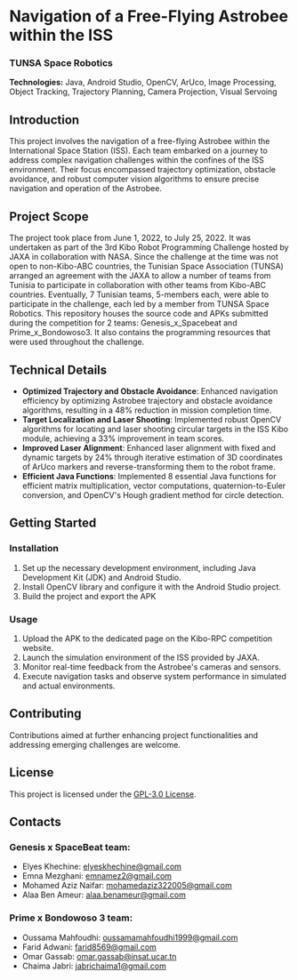 # Navigation of a Free-Flying Astrobee within the ISS

### TUNSA Space Robotics

**Technologies:** Java, Android Studio, OpenCV, ArUco, Image Processing, Object Tracking, Trajectory Planning, Camera Projection, Visual Servoing

## Introduction

This project involves the navigation of a free-flying Astrobee within the International Space Station (ISS). Each team embarked on a journey to address complex navigation challenges within the confines of the ISS environment. Their focus encompassed trajectory optimization, obstacle avoidance, and robust computer vision algorithms to ensure precise navigation and operation of the Astrobee.

## Project Scope

The project took place from June 1, 2022, to July 25, 2022. It was undertaken as part of the 3rd Kibo Robot Programming Challenge hosted by JAXA in collaboration with NASA. Since the challenge at the time was not open to non-Kibo-ABC countries, the Tunisian Space Association (TUNSA) arranged an agreement with the JAXA to allow a number of teams from Tunisia to participate in collaboration with other teams from Kibo-ABC countries. Eventually, 7 Tunisian teams, 5-members each, were able to participate in the challenge, each led by a member from TUNSA Space Robotics. This repository houses the source code and APKs submitted during the competition for 2 teams: Genesis_x_Spacebeat and Prime_x_Bondowoso3. It also contains the programming resources that were used throughout the challenge.

## Technical Details

- **Optimized Trajectory and Obstacle Avoidance**: Enhanced navigation efficiency by optimizing Astrobee trajectory and obstacle avoidance algorithms, resulting in a 48% reduction in mission completion time.
- **Target Localization and Laser Shooting**: Implemented robust OpenCV algorithms for locating and laser shooting circular targets in the ISS Kibo module, achieving a 33% improvement in team scores.
- **Improved Laser Alignment**: Enhanced laser alignment with fixed and dynamic targets by 24% through iterative estimation of 3D coordinates of ArUco markers and reverse-transforming them to the robot frame.
- **Efficient Java Functions**: Implemented 8 essential Java functions for efficient matrix multiplication, vector computations, quaternion-to-Euler conversion, and OpenCV's Hough gradient method for circle detection.

## Getting Started

### Installation

1. Set up the necessary development environment, including Java Development Kit (JDK) and Android Studio.
2. Install OpenCV library and configure it with the Android Studio project.
3. Build the project and export the APK

### Usage

1. Upload the APK to the dedicated page on the Kibo-RPC competition website.
2. Launch the simulation environment of the ISS provided by JAXA.
3. Monitor real-time feedback from the Astrobee's cameras and sensors.
4. Execute navigation tasks and observe system performance in simulated and actual environments.

## Contributing

Contributions aimed at further enhancing project functionalities and addressing emerging challenges are welcome.

## License

This project is licensed under the [GPL-3.0 License](LICENSE).

## Contacts

### Genesis x SpaceBeat team: 

- Elyes Khechine: elyeskhechine@gmail.com
- Emna Mezghani: emnamez2@gmail.com
- Mohamed Aziz Naifar: mohamedaziz322005@gmail.com
- Alaa Ben Ameur: alaa.benameur@gmail.com

### Prime x Bondowoso 3 team:

- Oussama Mahfoudhi: oussamamahfoudhi1999@gmail.com
- Farid Adwani: farid8569@gmail.com
- Omar Gassab: omar.gassab@insat.ucar.tn
- Chaima Jabri: jabrichaima1@gmail.com
